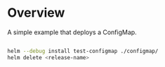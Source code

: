 # Overview

A simple example that deploys a ConfigMap.

````bash

helm --debug install test-configmap ./configmap/
helm delete <release-name>

````